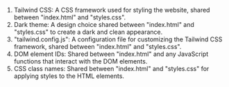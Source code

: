 1. Tailwind CSS: A CSS framework used for styling the website, shared between "index.html" and "styles.css".
2. Dark theme: A design choice shared between "index.html" and "styles.css" to create a dark and clean appearance.
3. "tailwind.config.js": A configuration file for customizing the Tailwind CSS framework, shared between "index.html" and "styles.css".
4. DOM element IDs: Shared between "index.html" and any JavaScript functions that interact with the DOM elements.
5. CSS class names: Shared between "index.html" and "styles.css" for applying styles to the HTML elements.